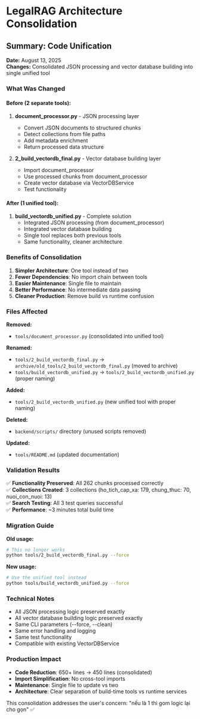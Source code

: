 # LegalRAG Architecture Consolidation

## Summary: Code Unification

**Date:** August 13, 2025  
**Changes:** Consolidated JSON processing and vector database building into single unified tool

### What Was Changed

#### Before (2 separate tools):

1. **document_processor.py** - JSON processing layer

   - Convert JSON documents to structured chunks
   - Detect collections from file paths
   - Add metadata enrichment
   - Return processed data structure

2. **2_build_vectordb_final.py** - Vector database building layer
   - Import document_processor
   - Use processed chunks from document_processor
   - Create vector database via VectorDBService
   - Test functionality

#### After (1 unified tool):

1. **build_vectordb_unified.py** - Complete solution
   - Integrated JSON processing (from document_processor)
   - Integrated vector database building
   - Single tool replaces both previous tools
   - Same functionality, cleaner architecture

### Benefits of Consolidation

1. **Simpler Architecture**: One tool instead of two
2. **Fewer Dependencies**: No import chain between tools
3. **Easier Maintenance**: Single file to maintain
4. **Better Performance**: No intermediate data passing
5. **Cleaner Production**: Remove build vs runtime confusion

### Files Affected

**Removed:**

- `tools/document_processor.py` (consolidated into unified tool)

**Renamed:**

- `tools/2_build_vectordb_final.py` → `archive/old_tools/2_build_vectordb_final.py` (moved to archive)
- `tools/build_vectordb_unified.py` → `tools/2_build_vectordb_unified.py` (proper naming)

**Added:**

- `tools/2_build_vectordb_unified.py` (new unified tool with proper naming)

**Deleted:**

- `backend/scripts/` directory (unused scripts removed)

**Updated:**

- `tools/README.md` (updated documentation)

### Validation Results

✅ **Functionality Preserved**: All 262 chunks processed correctly  
✅ **Collections Created**: 3 collections (ho_tich_cap_xa: 179, chung_thuc: 70, nuoi_con_nuoi: 13)  
✅ **Search Testing**: All 3 test queries successful  
✅ **Performance**: ~3 minutes total build time

### Migration Guide

**Old usage:**

```bash
# This no longer works
python tools/2_build_vectordb_final.py --force
```

**New usage:**

```bash
# Use the unified tool instead
python tools/build_vectordb_unified.py --force
```

### Technical Notes

- All JSON processing logic preserved exactly
- All vector database building logic preserved exactly
- Same CLI parameters (--force, --clean)
- Same error handling and logging
- Same test functionality
- Compatible with existing VectorDBService

### Production Impact

- **Code Reduction**: 650+ lines → 450 lines (consolidated)
- **Import Simplification**: No cross-tool imports
- **Maintenance**: Single file to update vs two
- **Architecture**: Clear separation of build-time tools vs runtime services

This consolidation addresses the user's concern: "nếu là 1 thì gom logic lại cho gọn" ✅
